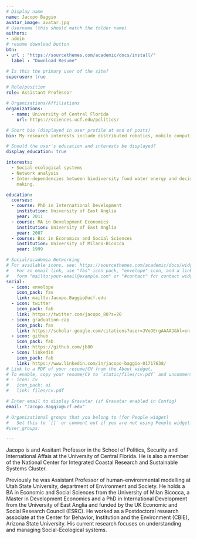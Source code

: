 ```yaml
---
# Display name
name: Jacopo Baggio
avatar_image: avatar.jpg
# Username (this should match the folder name)
authors:
- admin
# resume download button
btn:
- url : "https://sourcethemes.com/academic/docs/install/"
  label : "Download Resume"

# Is this the primary user of the site?
superuser: true

# Role/position
role: Assistant Professor

# Organizations/Affiliations
organizations:
  - name: University of Central Florida
    url: https://sciences.ucf.edu/politics/

# Short bio (displayed in user profile at end of posts)
bio: My research interests include distributed robotics, mobile computing and programmable matter.

# Should the user's education and interests be displayed?
display_education: true

interests:
  - Social-ecological systems
  - Network analysis
  - Inter-dependencies between biodiversity food water energy and decision
    making.

education:
  courses:
  - course: PhD in International Development
    institution: University of East Anglia
    year: 2011
  - course: MA in Development Economics
    institution: University of East Anglia
    year: 2007
  - course: Bsc in Economics and Social Sciences
    institution: University of Milano-Bicocca
    year: 1999

# Social/academia Networking
# For available icons, see: https://sourcethemes.com/academic/docs/widgets/#icons
#   For an email link, use "fas" icon pack, "envelope" icon, and a link in the
#   form "mailto:your-email@example.com" or "#contact" for contact widget.
social:
  - icon: envelope
    icon_pack: fas
    link: mailto:Jacopo.Baggio@ucf.edu
  - icon: twitter
    icon_pack: fab
    link: https://twitter.com/jacopo_80?s=20
  - icon: graduation-cap
    icon_pack: fas
    link: https://scholar.google.com/citations?user=JVoOErgAAAAJ&hl=en
  - icon: github
    icon_pack: fab
    link: https://github.com/jb80
  - icon: linkedin
    icon_pack: fab
    link: https://www.linkedin.com/in/jacopo-baggio-01717638/
# Link to a PDF of your resume/CV from the About widget.
# To enable, copy your resume/CV to `static/files/cv.pdf` and uncomment the lines below.  
# - icon: cv
#   icon_pack: ai
#   link: files/cv.pdf

# Enter email to display Gravatar (if Gravatar enabled in Config)
email: "Jacopo.Baggio@ucf.edu"

# Organizational groups that you belong to (for People widget)
#   Set this to `[]` or comment out if you are not using People widget.  
#user_groups:

---
```

Jacopo is and Assitant Professor in the School of Politics, Security and International Affais at the University of Central Florida. He is also a member of the National Center for Integrated Coastal Research and Sustainable Systems Cluster.

Previously he was Assistant Professor of human-environmental modelling at Utah State University, department of Environment and Society. He holds a BA in Economic and Social Sciences from the University of Milan Bicocca, a Master in Development Economics and a PhD in International Development from the University of East Anglia and funded by the UK Economic and Social Research Council (ESRC). He worked as a Postdoctoral research associate at the Center for Behavior, Institution and the Environment (CBIE), Arizona State University. His current research focuses on understanding and managing Social-Ecological systems.
